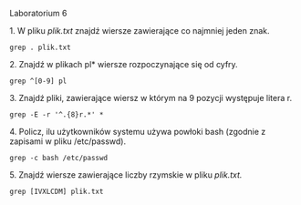 Laboratorium 6 

1\. W pliku *plik.txt* znajdź wiersze zawierające co najmniej jeden znak.
```
grep . plik.txt
```
2\. Znajdź w plikach pl* wiersze rozpoczynające się od cyfry.
```
grep ^[0-9] pl
```
3\. Znajdź pliki, zawierające wiersz w którym na 9 pozycji występuje litera r.
```
grep -E -r '^.{8}r.*' *
```
4\. Policz, ilu użytkowników systemu używa powłoki bash (zgodnie z zapisami w pliku /etc/passwd).
```
grep -c bash /etc/passwd
```
5\. Znajdź wiersze zawierające liczby rzymskie w pliku *plik.txt.*

```
grep [IVXLCDM] plik.txt
```

